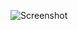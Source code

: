 ![Screenshot](https://raw.githubusercontent.com/Cryakl/Ultimate-RAT-Collection/refs/heads/main/DcRat/DcRat%20v1.0.3/Screenshot.png)
